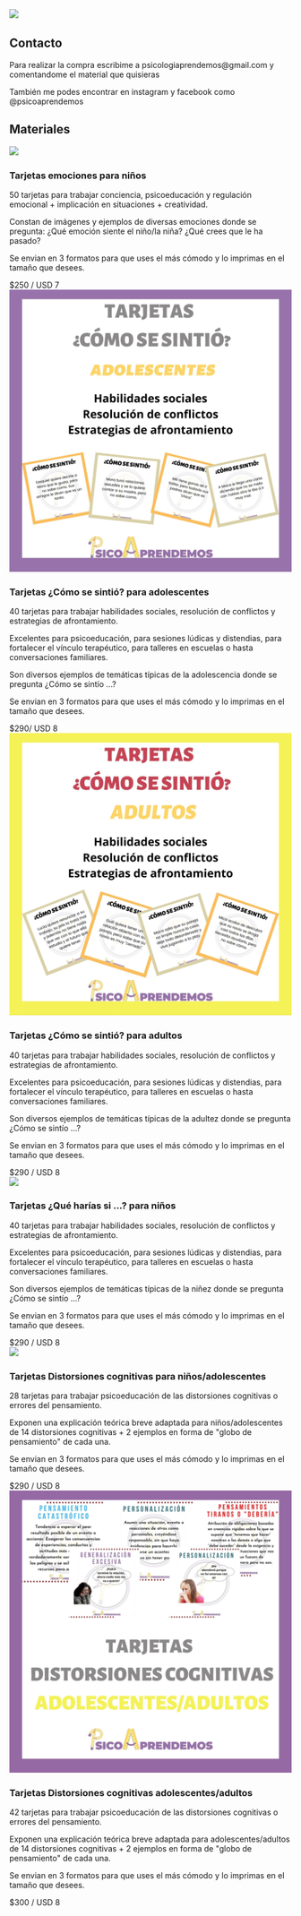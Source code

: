 

<div class="center">
    <img src="https://instagram.faep4-1.fna.fbcdn.net/v/t51.2885-19/s320x320/103625243_725817748227458_4394321882451694663_n.jpg?_nc_ht=instagram.faep4-1.fna.fbcdn.net&_nc_ohc=VuSwou6KSwwAX83TDvd&oh=5eca09218e35d6b5c50b421ee1017fba&oe=5F59CCA3">
</div>

<h2>Contacto</h2>
<p>Para realizar la compra escribime a psicologiaprendemos@gmail.com y comentandome el material que quisieras<p>
 <p> También me podes encontrar en instagram y facebook como @psicoaprendemos<p>


<h2>Materiales</h2>
<div class="materiales">
    <div class="material">
        <img src="images/EMOCIONES NIÑOS.jpg">
        <div>
            <h3>Tarjetas emociones para niños</h3>
            <p> 50 tarjetas para trabajar conciencia, psicoeducación y regulación emocional + implicación en situaciones + creatividad. </p>
            <p> Constan de imágenes y ejemplos de diversas emociones donde se pregunta: ¿Qué emoción siente el niño/la niña? ¿Qué crees que le ha pasado? </p>
            <p> Se envian en 3 formatos para que uses el más cómodo y lo imprimas en el tamaño que desees. </p>
            <div class="center">
                <div class="precio">$250 / USD 7</div> 
            </div>
        </div>
    </div>
    <div class="material inverso">
        <img src="images/COMO SE SINTIO ADO.jpg">
        <div>
            <h3>Tarjetas ¿Cómo se sintió? para adolescentes</h3>
            <p> 40 tarjetas para trabajar habilidades sociales, resolución de conflictos y estrategias de afrontamiento.</p>
            <p> Excelentes para psicoeducación, para sesiones lúdicas y distendias, para fortalecer el vínculo terapéutico, para talleres en escuelas o hasta conversaciones familiares. </p>
            <p> Son diversos ejemplos de temáticas típicas de la adolescencia donde se pregunta ¿Cómo se sintío ...? </p>
            <p> Se envian en 3 formatos para que uses el más cómodo y lo imprimas en el tamaño que desees. </p>
            <div class="center">
              <div class="precio">$290/ USD 8</div> 
            </div>
        </div>
    </div>
    <div class="material">
        <img src="images/COMO SE SINTIO ADU.jpg">
        <div>
            <h3>Tarjetas ¿Cómo se sintió? para adultos</h3>
            <p> 40 tarjetas para trabajar habilidades sociales, resolución de conflictos y estrategias de afrontamiento.</p>
            <p> Excelentes para psicoeducación, para sesiones lúdicas y distendias, para fortalecer el vínculo terapéutico, para talleres en escuelas o hasta conversaciones familiares.</p>
            <p> Son diversos ejemplos de temáticas típicas de la adultez donde se pregunta ¿Cómo se sintío ...? </p>
            <p> Se envian en 3 formatos para que uses el más cómodo y lo imprimas en el tamaño que desees. </p>
            <div class="center">
                <div class="precio">$290 / USD 8</div> 
            </div>
        </div>
    </div>
    <div class="material inverso">
        <img src="images/QUE HARIAS NIÑOS.jpg">
        <div>
            <h3>Tarjetas ¿Qué harías si ...? para niños</h3>
            <p>40 tarjetas para trabajar habilidades sociales, resolución de conflictos y estrategias de afrontamiento.</p>
            <p> Excelentes para psicoeducación, para sesiones lúdicas y distendias, para fortalecer el vínculo terapéutico, para talleres en escuelas o hasta conversaciones familiares.</p>
            <p> Son diversos ejemplos de temáticas típicas de la niñez donde se pregunta ¿Cómo se sintío ...? </p>
            <p> Se envian en 3 formatos para que uses el más cómodo y lo imprimas en el tamaño que desees. </p>
            <div class="center">
              <div class="precio">$290 / USD 8</div> 
            </div>
        </div>
    </div>
    <div class="material">
        <img src="images/COGNI NIÑOS.jpg">
        <div>
            <h3>Tarjetas Distorsiones cognitivas para niños/adolescentes</h3>
            <p> 28 tarjetas para trabajar psicoeducación de las distorsiones cognitivas o errores del pensamiento. </p>
            <p> Exponen una explicación teórica breve adaptada para niños/adolescentes de 14 distorsiones cognitivas + 2 ejemplos en forma de "globo de pensamiento" de cada una. </p>
            <p> Se envian en 3 formatos para que uses el más cómodo y lo imprimas en el tamaño que desees. </p>
            <div class="center">
                <div class="precio">$290 / USD 8</div> 
            </div>
        </div>
    </div>
    <div class="material inverso">
        <img src="images/COGNI ADULTOS.jpg">
        <div>
            <h3>Tarjetas Distorsiones cognitivas adolescentes/adultos</h3>
            <p>42 tarjetas para trabajar psicoeducación de las distorsiones cognitivas o errores del pensamiento.</p>
            <p> Exponen una explicación teórica breve adaptada para adolescentes/adultos de 14 distorsiones cognitivas + 2 ejemplos en forma de "globo de pensamiento" de cada una. </p>
            <p> Se envian en 3 formatos para que uses el más cómodo y lo imprimas en el tamaño que desees. </p>
            <div class="center">
              <div class="precio">$300 / USD 8</div> 
            </div>
        </div>
    </div>
    

</div>

